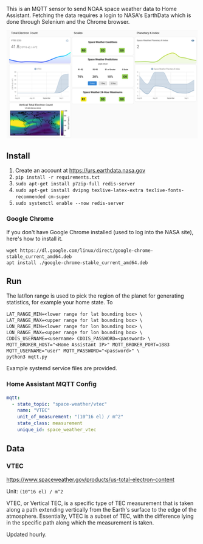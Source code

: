 This is an MQTT sensor to send NOAA space weather data to Home Assistant. Fetching the data requires a login to NASA's
EarthData which is done through Selenium and the Chrome browser.

![](dashboard/dashboard.png)

## Install

1. Create an account at <https://urs.earthdata.nasa.gov>
2. `pip install -r requirements.txt`
3. `sudo apt-get install p7zip-full redis-server`
4. `sudo apt-get install dvipng texlive-latex-extra texlive-fonts-recommended cm-super`
5. `sudo systemctl enable --now redis-server`

### Google Chrome

If you don't have Google Chrome installed (used to log into the NASA site), here's how to install it.

```shell
wget https://dl.google.com/linux/direct/google-chrome-stable_current_amd64.deb
apt install ./google-chrome-stable_current_amd64.deb
```

## Run

The lat/lon range is used to pick the region of the planet for generating statistics, for example your home state. To

```shell
LAT_RANGE_MIN=<lower range for lat bounding box> \
LAT_RANGE_MAX=<upper range for lat bounding box> \
LON_RANGE_MIN=<lower range for lon bounding box> \
LON_RANGE_MAX=<upper range for lon bounding box> \
CDDIS_USERNAME=<username> CDDIS_PASSWORD=<password> \
MQTT_BROKER_HOST="<Home Assistant IP>" MQTT_BROKER_PORT=1883 MQTT_USERNAME="user" MQTT_PASSWORD="<password>" \
python3 mqtt.py
```

Example systemd service files are provided.

### Home Assistant MQTT Config

```yaml
mqtt:
  - state_topic: "space-weather/vtec"
    name: "VTEC"
    unit_of_measurement: "(10^16 el) / m^2"
    state_class: measurement
    unique_id: space_weather_vtec
```

## Data

### VTEC

<https://www.spaceweather.gov/products/us-total-electron-content>

Unit: `(10^16 el) / m^2`

VTEC, or Vertical TEC, is a specific type of TEC measurement that is taken along a path extending
vertically from the Earth's surface to the edge of the atmosphere. Essentially, VTEC is a subset of TEC, with the
difference lying in the specific path along which the measurement is taken.

Updated hourly.